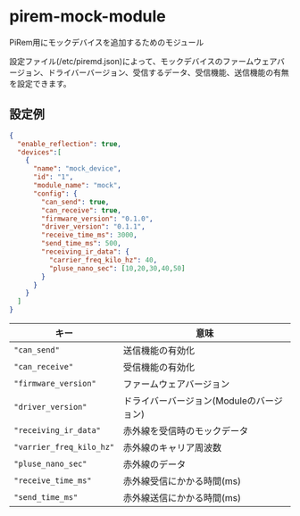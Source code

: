 # pirem-mock-module
PiRem用にモックデバイスを追加するためのモジュール

設定ファイル(/etc/piremd.json)によって、モックデバイスのファームウェアバージョン、ドライバーバージョン、受信するデータ、受信機能、送信機能の有無を設定できます。

## 設定例
```json
{
  "enable_reflection": true,
  "devices":[
    {
      "name": "mock_device",
      "id": "1",
      "module_name": "mock",
      "config": {
        "can_send": true,
        "can_receive": true,
        "firmware_version": "0.1.0",
        "driver_version": "0.1.1",
        "receive_time_ms": 3000,
        "send_time_ms": 500,
        "receiving_ir_data": {
          "carrier_freq_kilo_hz": 40,
          "pluse_nano_sec": [10,20,30,40,50]
        }
      }
    }
  ]
}
```

| キー | 意味 |
| ---- | ---- |
| `"can_send"` | 送信機能の有効化 |
| `"can_receive"` | 受信機能の有効化 |
| `"firmware_version"` | ファームウェアバージョン |
| `"driver_version"` | ドライバーバージョン(Moduleのバージョン) |
| `"receiving_ir_data"` | 赤外線を受信時のモックデータ |
| `"varrier_freq_kilo_hz"` | 赤外線のキャリア周波数 |
| `"pluse_nano_sec"` | 赤外線のデータ |
| `"receive_time_ms"` | 赤外線受信にかかる時間(ms) |
| `"send_time_ms"` | 赤外線送信にかかる時間(ms) |


